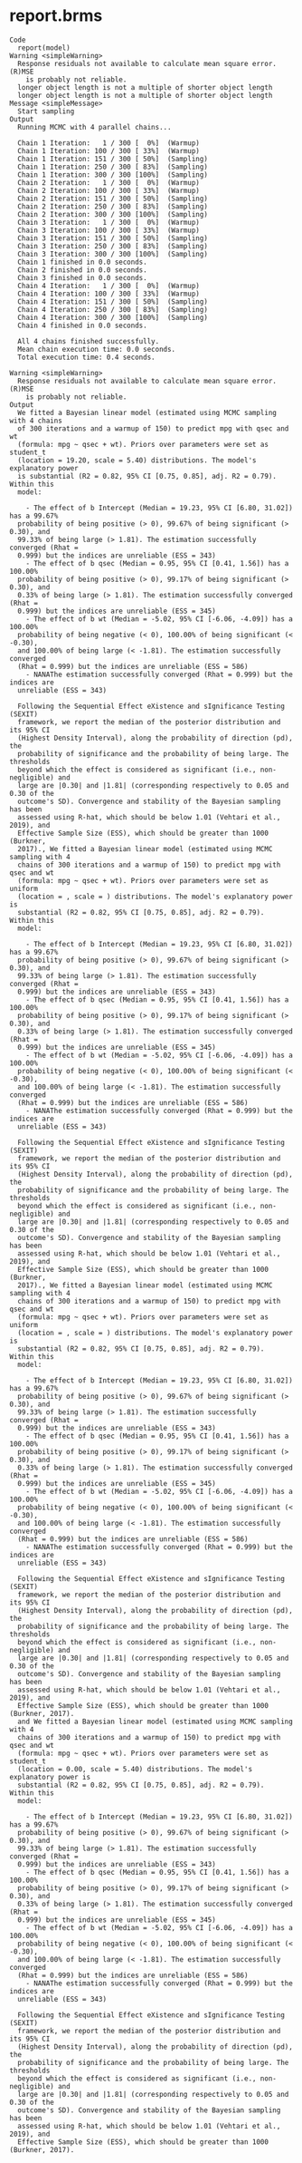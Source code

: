 # report.brms

    Code
      report(model)
    Warning <simpleWarning>
      Response residuals not available to calculate mean square error. (R)MSE
        is probably not reliable.
      longer object length is not a multiple of shorter object length
      longer object length is not a multiple of shorter object length
    Message <simpleMessage>
      Start sampling
    Output
      Running MCMC with 4 parallel chains...
      
      Chain 1 Iteration:   1 / 300 [  0%]  (Warmup) 
      Chain 1 Iteration: 100 / 300 [ 33%]  (Warmup) 
      Chain 1 Iteration: 151 / 300 [ 50%]  (Sampling) 
      Chain 1 Iteration: 250 / 300 [ 83%]  (Sampling) 
      Chain 1 Iteration: 300 / 300 [100%]  (Sampling) 
      Chain 2 Iteration:   1 / 300 [  0%]  (Warmup) 
      Chain 2 Iteration: 100 / 300 [ 33%]  (Warmup) 
      Chain 2 Iteration: 151 / 300 [ 50%]  (Sampling) 
      Chain 2 Iteration: 250 / 300 [ 83%]  (Sampling) 
      Chain 2 Iteration: 300 / 300 [100%]  (Sampling) 
      Chain 3 Iteration:   1 / 300 [  0%]  (Warmup) 
      Chain 3 Iteration: 100 / 300 [ 33%]  (Warmup) 
      Chain 3 Iteration: 151 / 300 [ 50%]  (Sampling) 
      Chain 3 Iteration: 250 / 300 [ 83%]  (Sampling) 
      Chain 3 Iteration: 300 / 300 [100%]  (Sampling) 
      Chain 1 finished in 0.0 seconds.
      Chain 2 finished in 0.0 seconds.
      Chain 3 finished in 0.0 seconds.
      Chain 4 Iteration:   1 / 300 [  0%]  (Warmup) 
      Chain 4 Iteration: 100 / 300 [ 33%]  (Warmup) 
      Chain 4 Iteration: 151 / 300 [ 50%]  (Sampling) 
      Chain 4 Iteration: 250 / 300 [ 83%]  (Sampling) 
      Chain 4 Iteration: 300 / 300 [100%]  (Sampling) 
      Chain 4 finished in 0.0 seconds.
      
      All 4 chains finished successfully.
      Mean chain execution time: 0.0 seconds.
      Total execution time: 0.4 seconds.
      
    Warning <simpleWarning>
      Response residuals not available to calculate mean square error. (R)MSE
        is probably not reliable.
    Output
      We fitted a Bayesian linear model (estimated using MCMC sampling with 4 chains
      of 300 iterations and a warmup of 150) to predict mpg with qsec and wt
      (formula: mpg ~ qsec + wt). Priors over parameters were set as student_t
      (location = 19.20, scale = 5.40) distributions. The model's explanatory power
      is substantial (R2 = 0.82, 95% CI [0.75, 0.85], adj. R2 = 0.79).  Within this
      model:
      
        - The effect of b Intercept (Median = 19.23, 95% CI [6.80, 31.02]) has a 99.67%
      probability of being positive (> 0), 99.67% of being significant (> 0.30), and
      99.33% of being large (> 1.81). The estimation successfully converged (Rhat =
      0.999) but the indices are unreliable (ESS = 343)
        - The effect of b qsec (Median = 0.95, 95% CI [0.41, 1.56]) has a 100.00%
      probability of being positive (> 0), 99.17% of being significant (> 0.30), and
      0.33% of being large (> 1.81). The estimation successfully converged (Rhat =
      0.999) but the indices are unreliable (ESS = 345)
        - The effect of b wt (Median = -5.02, 95% CI [-6.06, -4.09]) has a 100.00%
      probability of being negative (< 0), 100.00% of being significant (< -0.30),
      and 100.00% of being large (< -1.81). The estimation successfully converged
      (Rhat = 0.999) but the indices are unreliable (ESS = 586)
        - NANAThe estimation successfully converged (Rhat = 0.999) but the indices are
      unreliable (ESS = 343)
      
      Following the Sequential Effect eXistence and sIgnificance Testing (SEXIT)
      framework, we report the median of the posterior distribution and its 95% CI
      (Highest Density Interval), along the probability of direction (pd), the
      probability of significance and the probability of being large. The thresholds
      beyond which the effect is considered as significant (i.e., non-negligible) and
      large are |0.30| and |1.81| (corresponding respectively to 0.05 and 0.30 of the
      outcome's SD). Convergence and stability of the Bayesian sampling has been
      assessed using R-hat, which should be below 1.01 (Vehtari et al., 2019), and
      Effective Sample Size (ESS), which should be greater than 1000 (Burkner,
      2017)., We fitted a Bayesian linear model (estimated using MCMC sampling with 4
      chains of 300 iterations and a warmup of 150) to predict mpg with qsec and wt
      (formula: mpg ~ qsec + wt). Priors over parameters were set as uniform
      (location = , scale = ) distributions. The model's explanatory power is
      substantial (R2 = 0.82, 95% CI [0.75, 0.85], adj. R2 = 0.79).  Within this
      model:
      
        - The effect of b Intercept (Median = 19.23, 95% CI [6.80, 31.02]) has a 99.67%
      probability of being positive (> 0), 99.67% of being significant (> 0.30), and
      99.33% of being large (> 1.81). The estimation successfully converged (Rhat =
      0.999) but the indices are unreliable (ESS = 343)
        - The effect of b qsec (Median = 0.95, 95% CI [0.41, 1.56]) has a 100.00%
      probability of being positive (> 0), 99.17% of being significant (> 0.30), and
      0.33% of being large (> 1.81). The estimation successfully converged (Rhat =
      0.999) but the indices are unreliable (ESS = 345)
        - The effect of b wt (Median = -5.02, 95% CI [-6.06, -4.09]) has a 100.00%
      probability of being negative (< 0), 100.00% of being significant (< -0.30),
      and 100.00% of being large (< -1.81). The estimation successfully converged
      (Rhat = 0.999) but the indices are unreliable (ESS = 586)
        - NANAThe estimation successfully converged (Rhat = 0.999) but the indices are
      unreliable (ESS = 343)
      
      Following the Sequential Effect eXistence and sIgnificance Testing (SEXIT)
      framework, we report the median of the posterior distribution and its 95% CI
      (Highest Density Interval), along the probability of direction (pd), the
      probability of significance and the probability of being large. The thresholds
      beyond which the effect is considered as significant (i.e., non-negligible) and
      large are |0.30| and |1.81| (corresponding respectively to 0.05 and 0.30 of the
      outcome's SD). Convergence and stability of the Bayesian sampling has been
      assessed using R-hat, which should be below 1.01 (Vehtari et al., 2019), and
      Effective Sample Size (ESS), which should be greater than 1000 (Burkner,
      2017)., We fitted a Bayesian linear model (estimated using MCMC sampling with 4
      chains of 300 iterations and a warmup of 150) to predict mpg with qsec and wt
      (formula: mpg ~ qsec + wt). Priors over parameters were set as uniform
      (location = , scale = ) distributions. The model's explanatory power is
      substantial (R2 = 0.82, 95% CI [0.75, 0.85], adj. R2 = 0.79).  Within this
      model:
      
        - The effect of b Intercept (Median = 19.23, 95% CI [6.80, 31.02]) has a 99.67%
      probability of being positive (> 0), 99.67% of being significant (> 0.30), and
      99.33% of being large (> 1.81). The estimation successfully converged (Rhat =
      0.999) but the indices are unreliable (ESS = 343)
        - The effect of b qsec (Median = 0.95, 95% CI [0.41, 1.56]) has a 100.00%
      probability of being positive (> 0), 99.17% of being significant (> 0.30), and
      0.33% of being large (> 1.81). The estimation successfully converged (Rhat =
      0.999) but the indices are unreliable (ESS = 345)
        - The effect of b wt (Median = -5.02, 95% CI [-6.06, -4.09]) has a 100.00%
      probability of being negative (< 0), 100.00% of being significant (< -0.30),
      and 100.00% of being large (< -1.81). The estimation successfully converged
      (Rhat = 0.999) but the indices are unreliable (ESS = 586)
        - NANAThe estimation successfully converged (Rhat = 0.999) but the indices are
      unreliable (ESS = 343)
      
      Following the Sequential Effect eXistence and sIgnificance Testing (SEXIT)
      framework, we report the median of the posterior distribution and its 95% CI
      (Highest Density Interval), along the probability of direction (pd), the
      probability of significance and the probability of being large. The thresholds
      beyond which the effect is considered as significant (i.e., non-negligible) and
      large are |0.30| and |1.81| (corresponding respectively to 0.05 and 0.30 of the
      outcome's SD). Convergence and stability of the Bayesian sampling has been
      assessed using R-hat, which should be below 1.01 (Vehtari et al., 2019), and
      Effective Sample Size (ESS), which should be greater than 1000 (Burkner, 2017).
      and We fitted a Bayesian linear model (estimated using MCMC sampling with 4
      chains of 300 iterations and a warmup of 150) to predict mpg with qsec and wt
      (formula: mpg ~ qsec + wt). Priors over parameters were set as student_t
      (location = 0.00, scale = 5.40) distributions. The model's explanatory power is
      substantial (R2 = 0.82, 95% CI [0.75, 0.85], adj. R2 = 0.79).  Within this
      model:
      
        - The effect of b Intercept (Median = 19.23, 95% CI [6.80, 31.02]) has a 99.67%
      probability of being positive (> 0), 99.67% of being significant (> 0.30), and
      99.33% of being large (> 1.81). The estimation successfully converged (Rhat =
      0.999) but the indices are unreliable (ESS = 343)
        - The effect of b qsec (Median = 0.95, 95% CI [0.41, 1.56]) has a 100.00%
      probability of being positive (> 0), 99.17% of being significant (> 0.30), and
      0.33% of being large (> 1.81). The estimation successfully converged (Rhat =
      0.999) but the indices are unreliable (ESS = 345)
        - The effect of b wt (Median = -5.02, 95% CI [-6.06, -4.09]) has a 100.00%
      probability of being negative (< 0), 100.00% of being significant (< -0.30),
      and 100.00% of being large (< -1.81). The estimation successfully converged
      (Rhat = 0.999) but the indices are unreliable (ESS = 586)
        - NANAThe estimation successfully converged (Rhat = 0.999) but the indices are
      unreliable (ESS = 343)
      
      Following the Sequential Effect eXistence and sIgnificance Testing (SEXIT)
      framework, we report the median of the posterior distribution and its 95% CI
      (Highest Density Interval), along the probability of direction (pd), the
      probability of significance and the probability of being large. The thresholds
      beyond which the effect is considered as significant (i.e., non-negligible) and
      large are |0.30| and |1.81| (corresponding respectively to 0.05 and 0.30 of the
      outcome's SD). Convergence and stability of the Bayesian sampling has been
      assessed using R-hat, which should be below 1.01 (Vehtari et al., 2019), and
      Effective Sample Size (ESS), which should be greater than 1000 (Burkner, 2017).

